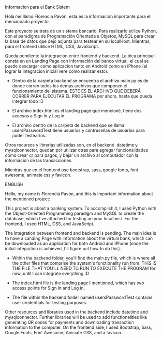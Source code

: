 
Informacion para el Bank Sistem

Hola me llamo Florencia Pavón, esta es la informacion importante para el mencionado proyecto:

Este proyecto se trata de un sistema bancario. Para realizarlo utilice Python, con el paradigma de Programación Orientada a Objetos, MySQL para crear la base de datos que dejo adjunta para testear en su localHost. Mientras, para el frontend utilice HTML, CSS, JavaScript.

Queda pendiente la integracion entre frontend y backend. La idea principal consta en un Landing Page con información del banco virtual, el cual se puede descargar como aplicacion tanto en Android como en iPhone (al lograr la integracion inicial vere como realizar esto).

* Dentro de la carpeta backend se encuentra el archivo main.py es de donde corren todos los demás archivos que componen el funcionamiento del sistema. ESTE ES EL ARCHIVO QUE DEBERÁ CORRER PARA EJECUTAR EL PROGRAMA por ahora, hasta que pueda integrar todo :D

* El archivo index.html es el landing page que mencioné, tiene dos accesos a Sign In y Log in.

* El archivo dentro de la carpeta de backend que se llama usersPasswordTest tiene usuarios y contraseñas de usuarios para poder testearlos.

Otros recursos y librerias utilizadas son, en el backend. datetime y mysqlconnector, quedan por utilizar otras para agregar funcionalidades como crear qr para pagos, y bajar un archivo al computador con la informacion de las transacciones.

Mientras que en el frontend use bootstrap, sass, google fonts, font awesome, animate css y favicon.



ENGLISH

Hello, my name is Florencia Pavón, and this is important information about the mentioned project:

This project is about a banking system. To accomplish it, I used Python with the Object-Oriented Programming paradigm and MySQL to create the database, which I've attached for testing on your localhost. For the frontend, I used HTML, CSS, and JavaScript.

The integration between frontend and backend is pending. The main idea is to have a Landing Page with information about the virtual bank, which can be downloaded as an application for both Android and iPhone (once the initial integration is achieved, I'll figure out how to do this).

* Within the backend folder, you'll find the main.py file, which is where all the other files that comprise the system's functionality run from. THIS IS THE FILE THAT YOU'LL NEED TO RUN TO EXECUTE THE PROGRAM for now, until I can integrate everything :D

* The index.html file is the landing page I mentioned, which has two access points for Sign In and Log in.
* The file within the backend folder named usersPasswordTest contains user credentials for testing purposes.
  
Other resources and libraries used in the backend include datetime and mysqlconnector. Further libraries will be used to add functionalities like generating QR codes for payments and downloading transaction information to the computer.
On the frontend side, I used Bootstrap, Sass, Google Fonts, Font Awesome, Animate CSS, and a favicon.

